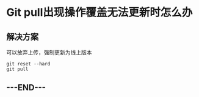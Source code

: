 # Git pull出现操作覆盖无法更新时怎么办

## 解决方案

可以放弃上传，强制更新为线上版本

```
git reset --hard
git pull
```

## ---END---

